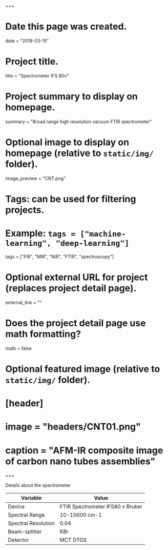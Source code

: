 +++
# Date this page was created.
date = "2019-03-15"

# Project title.
title = "Spectrometer IFS 80v"

# Project summary to display on homepage.
summary = "Broad range high resolution vacuum FTIR spectrometer"

# Optional image to display on homepage (relative to `static/img/` folder).
image_preview = "CNT.png"

# Tags: can be used for filtering projects.
# Example: `tags = ["machine-learning", "deep-learning"]`
tags = ["FIR", "MIR", "NIR", "FTIR", "spectroscopy"]

# Optional external URL for project (replaces project detail page).
external_link = ""

# Does the project detail page use math formatting?
math = false

# Optional featured image (relative to `static/img/` folder).
# [header]
# image = "headers/CNT01.png"
# caption = "AFM-IR composite image of carbon nano tubes assemblies"

+++

Details about the spectrometer

|  Variable | Value |
| --- | --- |
|  Device | FTIR Spectrometer IFS80 v Bruker |
|  Spectral Range | 10-10000 cm-1 |
|  Spectral Resolution | 0.04 |
|  Beam-splitter | KBr |
|  Detector | MCT DTGS |
